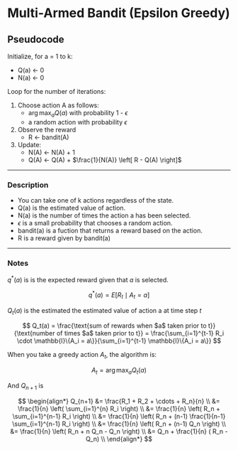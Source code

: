 # Multi-Armed Bandit (Epsilon Greedy)

## Pseudocode

Initialize, for a = 1 to k:
  - Q(a) &larr; 0
  - N(a) &larr; 0

Loop for the number of iterations:
  1. Choose action A as follows:
     - $\arg\max_a Q(a)$ with probability 1 - $\epsilon$
     - a random action with probability $\epsilon$
  2. Observe the reward
     - R &larr; bandit(A)
  3. Update:
     - N(A) &larr; N(A) + 1
     - Q(A) &larr; Q(A) + $\frac{1}{N(A)} \left[ R - Q(A) \right]$

---

### Description

- You can take one of k actions regardless of the state.
- Q(a) is the estimated value of action.
- N(a) is the number of times the action a has been selected.
- $\epsilon$ is a small probability that chooses a random action.
- bandit(a) is a fuction that returns a reward based on the action.
- R is a reward given by bandit(a)

---

### Notes
$q^*(a)$ is is the expected reward given that $a$ is selected. 

$$
q^*(a) = E[R_t \mid A_t = a]
$$

$Q_t(a)$ is the estimated the estimated value of action a at time step $t$

$$
Q_t(a) = \frac{\text{sum of rewards when $a$ taken prior to t}}{\text{number of times $a$ taken prior to t}} = \frac{\sum_{i=1}^{t-1} R_i \cdot \mathbb{I}\{A_i = a\}}{\sum_{i=1}^{t-1} \mathbb{I}\{A_i = a\}}
$$

When you take a greedy action $A_t$, the algorithm is:

$$
A_t = \arg\max_a Q_t(a)
$$

And $Q_{n+1}$ is

$$
\begin{align*}
Q_{n+1} &= \frac{R_1 + R_2 + \cdots + R_n}{n} \\
        &= \frac{1}{n} \left( \sum_{i=1}^{n} R_i \right) \\
        &= \frac{1}{n} \left( R_n + \sum_{i=1}^{n-1} R_i \right) \\
        &= \frac{1}{n} \left( R_n + (n-1) \frac{1}{n-1} \sum_{i=1}^{n-1} R_i \right) \\
        &= \frac{1}{n} \left( R_n + (n-1) Q_n \right) \\
        &= \frac{1}{n} \left( R_n + n Q_n - Q_n \right) \\
        &= Q_n + \frac{1}{n} ( R_n - Q_n) \\
\end{align*}
$$
